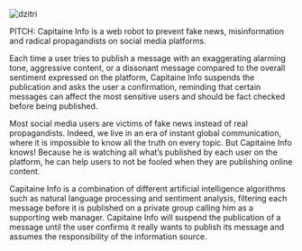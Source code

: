 ![dzitri](https://user-images.githubusercontent.com/3306328/142714520-3776b373-7a92-4ff3-aa3d-d068102a9c90.png)

PITCH:
Capitaine Info is a web robot to prevent fake news, misinformation and radical propagandists on social media platforms. 

Each time a user tries to publish a message with an exaggerating alarming tone, aggressive content, or a dissonant message compared to the overall sentiment expressed on the platform, Capitaine Info suspends the publication and asks the user a confirmation, reminding that certain messages can affect the most sensitive users and should be fact checked before being published.

Most social media users are victims of fake news instead of real propagandists. Indeed, we live in an era of instant global communication, where it is impossible to know all the truth on every topic. But Capitaine Info knows! Because he is watching all what’s published by each user on the platform, he can help users to not be fooled when they are publishing online content.

Capitaine Info is a combination of different artificial intelligence algorithms such as natural language processing and sentiment analysis, filtering each message before it is published on a private group calling him as a supporting web manager. Capitaine Info will suspend the publication of a message until the user confirms it really wants to publish its message and assumes the responsibility of the information source.

